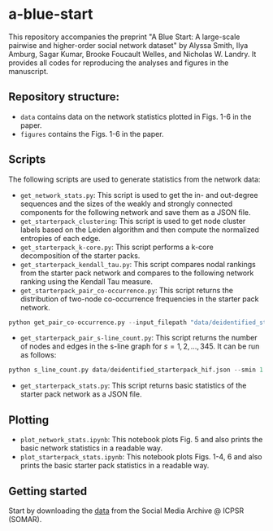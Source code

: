 # a-blue-start

This repository accompanies the preprint "A Blue Start: A large-scale pairwise and higher-order social network dataset" by Alyssa Smith, Ilya Amburg, Sagar Kumar, Brooke Foucault Welles, and Nicholas W. Landry. It provides all codes for reproducing the analyses and figures in the manuscript.

## Repository structure:
* `data` contains data on the network statistics plotted in Figs. 1-6 in the paper.
* `figures` contains the Figs. 1-6 in the paper.

## Scripts
The following scripts are used to generate statistics from the network data:
* `get_network_stats.py`: This script is used to get the in- and out-degree sequences and the sizes of the weakly and strongly connected components for the following network and save them as a JSON file.
* `get_starterpack_clustering`: This script is used to get node cluster labels based on the Leiden algorithm and then compute the normalized entropies of each edge.
* `get_starterpack_k-core.py`: This script performs a k-core decomposition of the starter packs.
* `get_starterpack_kendall_tau.py`: This script compares nodal rankings from the starter pack network and compares to the following network ranking using the Kendall Tau measure.
* `get_starterpack_pair_co-occurrence.py`: This script returns the distribution of two-node co-occurrence frequencies in the starter pack network.
```python
python get_pair_co-occurrence.py --input_filepath "data/deidentified_starterpack_hif.json" --max_pack_size 4070 --num_workers 10
```
* `get_starterpack_pair_s-line_count.py`: This script returns the number of nodes and edges in the s-line graph for $s=1,2,\dots,345$. It can be run as follows:
```python
python s_line_count.py data/deidentified_starterpack_hif.json --smin 1 --smax 345 --output data/s_count.txt
```
* `get_starterpack_stats.py`: This script returns basic statistics of the starter pack network as a JSON file.


## Plotting

* `plot_network_stats.ipynb`: This notebook plots Fig. 5 and also prints the basic network statistics in a readable way.
* `plot_starterpack_stats.ipynb`: This notebook plots Figs. 1-4, 6 and also prints the basic starter pack statistics in a readable way.

## Getting started

Start by downloading the [data](https://socialmediaarchive.org/record/78) from the Social Media Archive @ ICPSR (SOMAR).